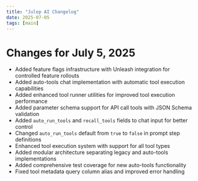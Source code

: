 ```yaml
---
title: "Julep AI Changelog"
date: 2025-07-05
tags: [main]
---
```


# Changes for July 5, 2025

- Added feature flags infrastructure with Unleash integration for controlled feature rollouts
- Added auto-tools chat implementation with automatic tool execution capabilities
- Added enhanced tool runner utilities for improved tool execution performance
- Added parameter schema support for API call tools with JSON Schema validation
- Added `auto_run_tools` and `recall_tools` fields to chat input for better control
- Changed `auto_run_tools` default from `true` to `false` in prompt step definitions
- Enhanced tool execution system with support for all tool types
- Added modular architecture separating legacy and auto-tools implementations
- Added comprehensive test coverage for new auto-tools functionality
- Fixed tool metadata query column alias and improved error handling